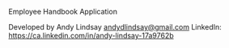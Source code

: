 
Employee Handbook Application

Developed by Andy Lindsay <andydlindsay@gmail.com>
LinkedIn: <https://ca.linkedin.com/in/andy-lindsay-17a9762b>